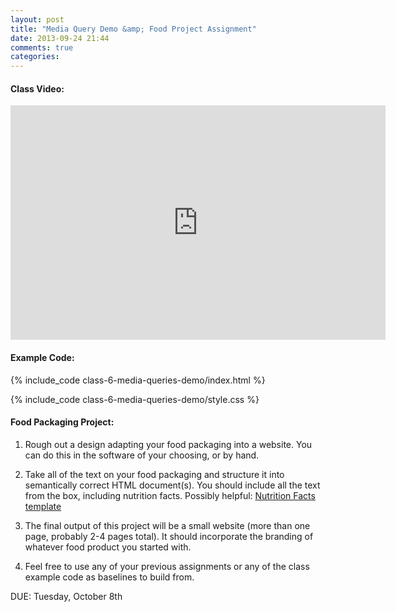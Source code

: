 ```yaml
---
layout: post
title: "Media Query Demo &amp; Food Project Assignment"
date: 2013-09-24 21:44
comments: true
categories: 
---
```


#### Class Video:
<iframe src="http://player.vimeo.com/video/75462611" width="600" height="375" frameborder="0" webkitallowfullscreen mozallowfullscreen allowfullscreen></iframe>

#### Example Code:
{% include_code class-6-media-queries-demo/index.html %}

{% include_code class-6-media-queries-demo/style.css %}

#### Food Packaging Project:

1. Rough out a design adapting your food packaging into a website. You
   can do this in the software of your choosing, or by hand. 
2. Take all of the text on your food packaging and structure it into
   semantically correct HTML document(s). You should include all the
   text from the box, including nutrition facts. Possibly helpful:
   [Nutrition Facts template](http://www.jonathoncihlar.com/index.php?Post=nutritiontemplate)
3. The final output of this project will be a small website (more than
   one page, probably 2-4 pages total). It should incorporate the
   branding of whatever food product you started with.

4. Feel free to use any of your previous assignments or any of the
   class example code as baselines to build from.

DUE: Tuesday, October 8th

